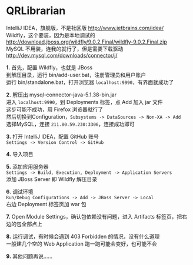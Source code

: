 # QRLibrarian

IntelliJ IDEA，旗舰版，不是社区版 http://www.jetbrains.com/idea/  
Wildfly，这个要装，因为是本地调试的 http://download.jboss.org/wildfly/9.0.2.Final/wildfly-9.0.2.Final.zip  
MySQL 不用装，连我的就行了，但是需要下载驱动 http://dev.mysql.com/downloads/connector/j/  

__1.__  首先，配置 Wildfly，也就是 JBoss  
  到解压目录，运行 bin/add-user.bat，注册管理员和用户账户  
  运行 bin/standalone.bat，打开浏览器 `localhost:9990`，有界面就成功了  
  
__2.__  解压出 mysql-connector-java-5.1.38-bin.jar  
  进入 `localhost:9990`，到 Deployments 标签，点 Add 加入 jar 文件  
  这步可能不成功，用 Firefox 浏览器就行了  
  然后切换到Configuration，`Subsystems -> DataSources -> Non-XA -> Add`  
  选择MySQL，连接 `211.80.59.230:3306`，连接成功即可  
  
__3.__  打开 IntelliJ IDEA，配置 GitHub 账号  
  `Settings -> Version Control -> GitHub`  
  
__4.__  导入项目  
  
__5.__  添加应用服务器  
  `Settings -> Build, Execution, Deployment -> Application Servers`  
  添加 JBoss Server 即 Wildfly 解压目录  
  
__6.__  调试环境  
  `Run/Debug Configurations -> Add -> JBoss Server -> Local`  
  右边 Deployment 标签页加 war 包  
  
__7.__  Open Module Settings，确认包依赖没有问题，进入 Artifacts 标签页，把右边的包全部点上  
  
__8.__  运行调试，有时候会遇到 403 Forbidden 的情况，没有什么道理  
  一般建几个空的 Web Application 跑一跑可能会变好，也可能不会  
  
__9.__  其他问题再说……  
  
